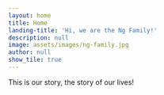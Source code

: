 ```yaml
---
layout: home
title: Home
landing-title: 'Hi, we are the Ng Family!'
description: null
image: assets/images/ng-family.jpg
author: null
show_tile: true
---
```


This is our story, the story of our lives!
